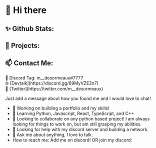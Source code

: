 # 👋 Hi there

## ✨ Github Stats:

## 🔧 Projects:

## 📫 Contact Me:
<p>
💬 Discord Tag: m__desormeaux#7777<br>
🌐 [Devtalk](https://discord.gg/69MyVZE3n7)<br>
🐤 [Twitter](https://twitter.com/m__desormeaux)
</p>

Just add a message about how you found me and I would love to chat!
- 🔭 Working on building a portfolio and my skills!
- 🌱 Learning Python, Javascript, React, TypeScript, and C++
- 👯 Looking to collaborate on any python based project! I am always looking for things to work on, but am still grasping my abilities.
- 🤔 Looking for help with my discord server and building a network.
- 💬 Ask me about anything, I love to talk.
-  How to reach me: Add me on discord! OR join my discord: 
